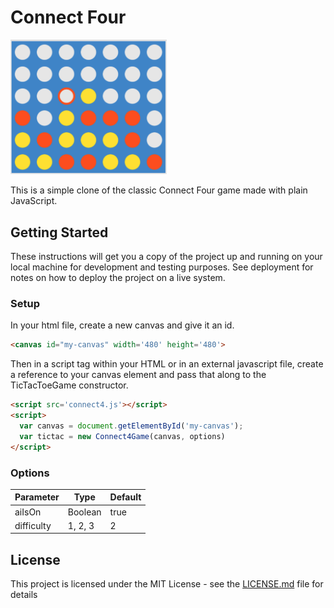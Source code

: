 # Connect Four 

<img alt="Connect Four" src="./img/connect4.png" width="250">

This is a simple clone of the classic Connect Four game made with plain JavaScript.

## Getting Started

These instructions will get you a copy of the project up and running on your local machine for development and testing purposes. See deployment for notes on how to deploy the project on a live system.

### Setup
In your html file, create a new canvas and give it an id.
```html
<canvas id="my-canvas" width='480' height='480'>
```
Then in a script tag within your HTML or in an external javascript file, create a reference to your canvas element and pass that along to the TicTacToeGame constructor.

```html
<script src='connect4.js'></script>
<script>
  var canvas = document.getElementById('my-canvas');
  var tictac = new Connect4Game(canvas, options)
</script>
```

### Options

| Parameter  | Type    | Default |
|------------|---------|---------|
| aiIsOn     | Boolean | true    |
| difficulty | 1, 2, 3 | 2       |

## License

This project is licensed under the MIT License - see the [LICENSE.md](LICENSE.md) file for details
